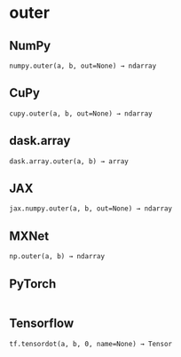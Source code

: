 # outer

## NumPy

```
numpy.outer(a, b, out=None) → ndarray
```

## CuPy

```
cupy.outer(a, b, out=None) → ndarray
```

## dask.array

```
dask.array.outer(a, b) → array
```

## JAX

```
jax.numpy.outer(a, b, out=None) → ndarray
```

## MXNet

```
np.outer(a, b) → ndarray
```

## PyTorch

```

```

## Tensorflow

```
tf.tensordot(a, b, 0, name=None) → Tensor
```
